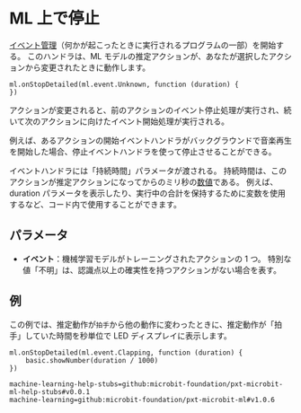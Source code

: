 # ML 上で停止

[イベント管理](/参照/イベント管理)（何かが起こったときに実行されるプログラムの一部）を開始する。 このハンドラは、ML モデルの推定アクションが、あなたが選択したアクションから変更されたときに動作します。

```sig
ml.onStopDetailed(ml.event.Unknown, function (duration) {
})
```

アクションが変更されると、前のアクションのイベント停止処理が実行され、続いて次のアクションに向けたイベント開始処理が実行される。

例えば、あるアクションの開始イベントハンドラがバックグラウンドで音楽再生を開始した場合、停止イベントハンドラを使って停止させることができる。

イベントハンドラには「持続時間」パラメータが渡される。 持続時間は、このアクションが推定アクションになってからのミリ秒の[数値](/型/数値)である。 例えば、duration パラメータを表示したり、実行中の合計を保持するために変数を使用するなど、コード内で使用することができます。

## パラメータ

- **イベント**：機械学習モデルがトレーニングされたアクションの 1 つ。 特別な値「不明」は、認識点以上の確実性を持つアクションがない場合を表す。

## 例

この例では、推定動作が`拍手`から他の動作に変わったときに、推定動作が「拍手」していた時間を秒単位で LED ディスプレイに表示します。

```blocks
ml.onStopDetailed(ml.event.Clapping, function (duration) {
    basic.showNumber(duration / 1000)
})
```

```package
machine-learning-help-stubs=github:microbit-foundation/pxt-microbit-ml-help-stubs#v0.0.1
machine-learning=github:microbit-foundation/pxt-microbit-ml#v1.0.6
```
